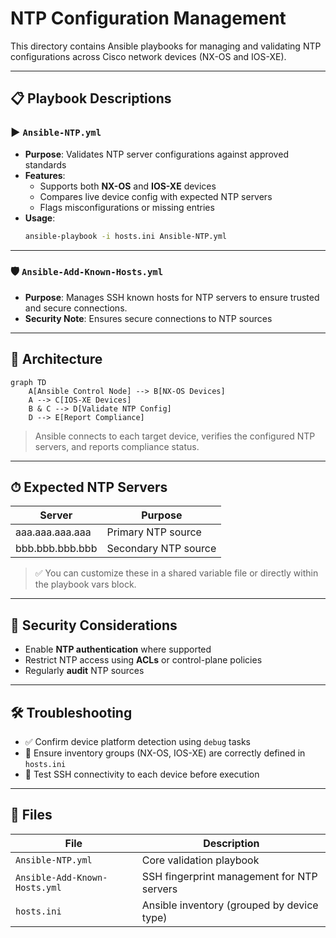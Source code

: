 # NTP Configuration Management

This directory contains Ansible playbooks for managing and validating NTP configurations across Cisco network devices (NX-OS and IOS-XE).

---

## 📋 Playbook Descriptions

### ▶️ `Ansible-NTP.yml`
- **Purpose**: Validates NTP server configurations against approved standards
- **Features**:
  - Supports both **NX-OS** and **IOS-XE** devices
  - Compares live device config with expected NTP servers
  - Flags misconfigurations or missing entries
- **Usage**:
  ```bash
  ansible-playbook -i hosts.ini Ansible-NTP.yml
  ```

---

### 🛡 `Ansible-Add-Known-Hosts.yml`
- **Purpose**: Manages SSH known hosts for NTP servers to ensure trusted and secure connections.
- **Security Note**: Ensures secure connections to NTP sources

---

## 🧠 Architecture
```mermaid
graph TD
    A[Ansible Control Node] --> B[NX-OS Devices]
    A --> C[IOS-XE Devices]
    B & C --> D[Validate NTP Config]
    D --> E[Report Compliance]
```

> Ansible connects to each target device, verifies the configured NTP servers, and reports compliance status.

---

## ⏱ Expected NTP Servers

| Server | Purpose |
|--------|---------|
| aaa.aaa.aaa.aaa | Primary NTP source |
| bbb.bbb.bbb.bbb | Secondary NTP source |

> ✅ You can customize these in a shared variable file or directly within the playbook vars block.

---

## 🔐 Security Considerations
- Enable **NTP authentication** where supported
- Restrict NTP access using **ACLs** or control-plane policies
- Regularly **audit** NTP sources

---

## 🛠 Troubleshooting

- ✅ Confirm device platform detection using `debug` tasks
- 🧾 Ensure inventory groups (NX-OS, IOS-XE) are correctly defined in `hosts.ini`
- 🔐 Test SSH connectivity to each device before execution

---

## 📁 Files

| File                    | Description                                   |
|-------------------------|-----------------------------------------------|
| `Ansible-NTP.yml`       | Core validation playbook                      |
| `Ansible-Add-Known-Hosts.yml` | SSH fingerprint management for NTP servers |
| `hosts.ini`             | Ansible inventory (grouped by device type)    |
